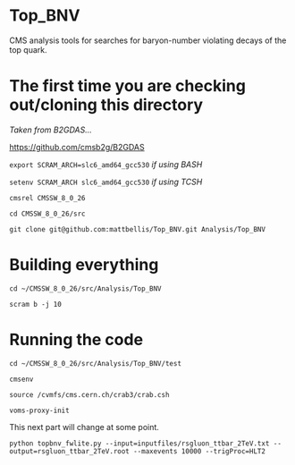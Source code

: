 # Top_BNV
CMS analysis tools for searches for baryon-number violating decays of the top quark. 


# The first time you are checking out/cloning this directory
*Taken from B2GDAS...*

https://github.com/cmsb2g/B2GDAS


`export SCRAM_ARCH=slc6_amd64_gcc530` *if using BASH*

`setenv SCRAM_ARCH slc6_amd64_gcc530` *if using TCSH*

`cmsrel CMSSW_8_0_26`

`cd CMSSW_8_0_26/src`

`git clone git@github.com:mattbellis/Top_BNV.git Analysis/Top_BNV`


# Building everything

`cd ~/CMSSW_8_0_26/src/Analysis/Top_BNV`

`scram b -j 10`

# Running the code

`cd ~/CMSSW_8_0_26/src/Analysis/Top_BNV/test`

 `cmsenv`

`source /cvmfs/cms.cern.ch/crab3/crab.csh`

`voms-proxy-init`

This next part will change at some point. 

`python topbnv_fwlite.py --input=inputfiles/rsgluon_ttbar_2TeV.txt --output=rsgluon_ttbar_2TeV.root --maxevents 10000 --trigProc=HLT2`

